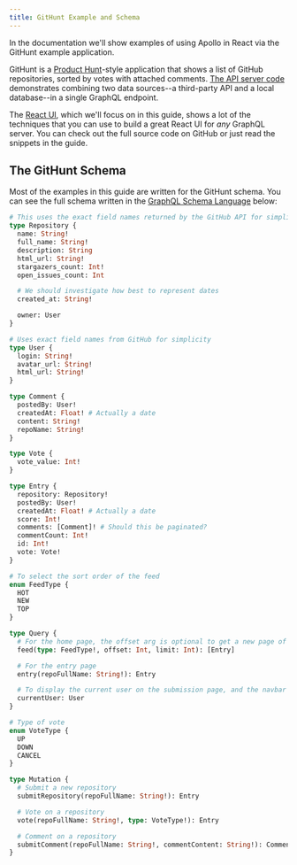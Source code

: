 ```yaml
---
title: GitHunt Example and Schema
---
```


In the documentation we'll show examples of using Apollo in React via the GitHunt example application.

GitHunt is a [Product Hunt](http://www.producthunt.com)-style application that shows a list of GitHub repositories, sorted by votes with attached comments. [The API server code](https://github.com/apollostack/GitHunt-API) demonstrates combining two data sources--a third-party API and a local database--in a single GraphQL endpoint.

The [React UI](https://github.com/apollostack/GitHunt-React), which we'll focus on in this guide, shows a lot of the techniques that you can use to build a great React UI for *any* GraphQL server. You can check out the full source code on GitHub or just read the snippets in the guide.

<h2 id="githunt-schema">The GitHunt Schema</h2>

Most of the examples in this guide are written for the GitHunt schema. You can see the full schema written in the [GraphQL Schema Language](https://wehavefaces.net/graphql-shorthand-notation-cheatsheet-17cd715861b6) below:

```graphql
# This uses the exact field names returned by the GitHub API for simplicity
type Repository {
  name: String!
  full_name: String!
  description: String
  html_url: String!
  stargazers_count: Int!
  open_issues_count: Int

  # We should investigate how best to represent dates
  created_at: String!

  owner: User
}

# Uses exact field names from GitHub for simplicity
type User {
  login: String!
  avatar_url: String!
  html_url: String!
}

type Comment {
  postedBy: User!
  createdAt: Float! # Actually a date
  content: String!
  repoName: String!
}

type Vote {
  vote_value: Int!
}

type Entry {
  repository: Repository!
  postedBy: User!
  createdAt: Float! # Actually a date
  score: Int!
  comments: [Comment]! # Should this be paginated?
  commentCount: Int!
  id: Int!
  vote: Vote!
}

# To select the sort order of the feed
enum FeedType {
  HOT
  NEW
  TOP
}

type Query {
  # For the home page, the offset arg is optional to get a new page of the feed
  feed(type: FeedType!, offset: Int, limit: Int): [Entry]

  # For the entry page
  entry(repoFullName: String!): Entry

  # To display the current user on the submission page, and the navbar
  currentUser: User
}

# Type of vote
enum VoteType {
  UP
  DOWN
  CANCEL
}

type Mutation {
  # Submit a new repository
  submitRepository(repoFullName: String!): Entry

  # Vote on a repository
  vote(repoFullName: String!, type: VoteType!): Entry

  # Comment on a repository
  submitComment(repoFullName: String!, commentContent: String!): Comment
}
```
